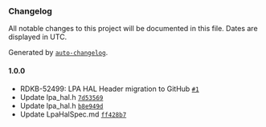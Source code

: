 ### Changelog

All notable changes to this project will be documented in this file. Dates are displayed in UTC.

Generated by [`auto-changelog`](https://github.com/CookPete/auto-changelog).

#### 1.0.0

- RDKB-52499: LPA HAL Header migration to GitHub [`#1`](https://github.com/rdkcentral/rdkb-halif-lpa/pull/1)
- Update lpa_hal.h [`7d53569`](https://github.com/rdkcentral/rdkb-halif-lpa/commit/7d53569fdb674533c7e9bbfc35cf526d73f04174)
- Update lpa_hal.h [`b8e949d`](https://github.com/rdkcentral/rdkb-halif-lpa/commit/b8e949df085ebd144367940a7fac2c89e71f8058)
- Update LpaHalSpec.md [`ff428b7`](https://github.com/rdkcentral/rdkb-halif-lpa/commit/ff428b7cbee257d30c146fb681bc19a291153ca6)

